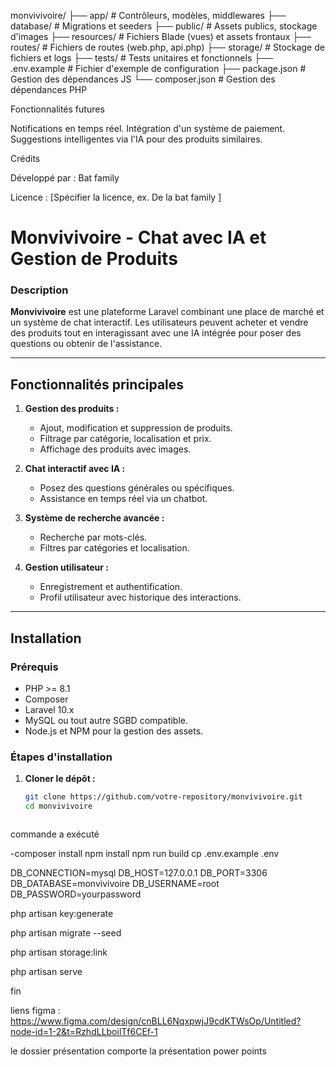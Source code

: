 monvivivoire/
├── app/                # Contrôleurs, modèles, middlewares
├── database/           # Migrations et seeders
├── public/             # Assets publics, stockage d'images
├── resources/          # Fichiers Blade (vues) et assets frontaux
├── routes/             # Fichiers de routes (web.php, api.php)
├── storage/            # Stockage de fichiers et logs
├── tests/              # Tests unitaires et fonctionnels
├── .env.example        # Fichier d'exemple de configuration
├── package.json        # Gestion des dépendances JS
└── composer.json       # Gestion des dépendances PHP



Fonctionnalités futures

Notifications en temps réel.
Intégration d'un système de paiement.
Suggestions intelligentes via l'IA pour des produits similaires.


Crédits

Développé par : Bat family

Licence : [Spécifier la licence, ex. De la bat family ]

# **Monvivivoire** - Chat avec IA et Gestion de Produits

### Description
**Monvivivoire** est une plateforme Laravel combinant une place de marché et un système de chat interactif. Les utilisateurs peuvent acheter et vendre des produits tout en interagissant avec une IA intégrée pour poser des questions ou obtenir de l'assistance.

---

## **Fonctionnalités principales**
1. **Gestion des produits :**
   - Ajout, modification et suppression de produits.
   - Filtrage par catégorie, localisation et prix.
   - Affichage des produits avec images.

2. **Chat interactif avec IA :**
   - Posez des questions générales ou spécifiques.
   - Assistance en temps réel via un chatbot.

3. **Système de recherche avancée :**
   - Recherche par mots-clés.
   - Filtres par catégories et localisation.

4. **Gestion utilisateur :**
   - Enregistrement et authentification.
   - Profil utilisateur avec historique des interactions.

---

## **Installation**

### **Prérequis**
- PHP >= 8.1
- Composer
- Laravel 10.x
- MySQL ou tout autre SGBD compatible.
- Node.js et NPM pour la gestion des assets.

### **Étapes d'installation**
1. **Cloner le dépôt :**
   ```bash
   git clone https://github.com/votre-repository/monvivivoire.git
   cd monvivivoire



commande a exécuté 

-composer install
npm install
npm run build
cp .env.example .env

DB_CONNECTION=mysql
DB_HOST=127.0.0.1
DB_PORT=3306
DB_DATABASE=monvivivoire
DB_USERNAME=root
DB_PASSWORD=yourpassword

php artisan key:generate

php artisan migrate --seed


php artisan storage:link


php artisan serve

fin 

liens figma : https://www.figma.com/design/cnBLL6NqxpwjJ9cdKTWsOp/Untitled?node-id=1-2&t=RzhdLLboilTf6CEf-1

le dossier présentation comporte la présentation power points 
